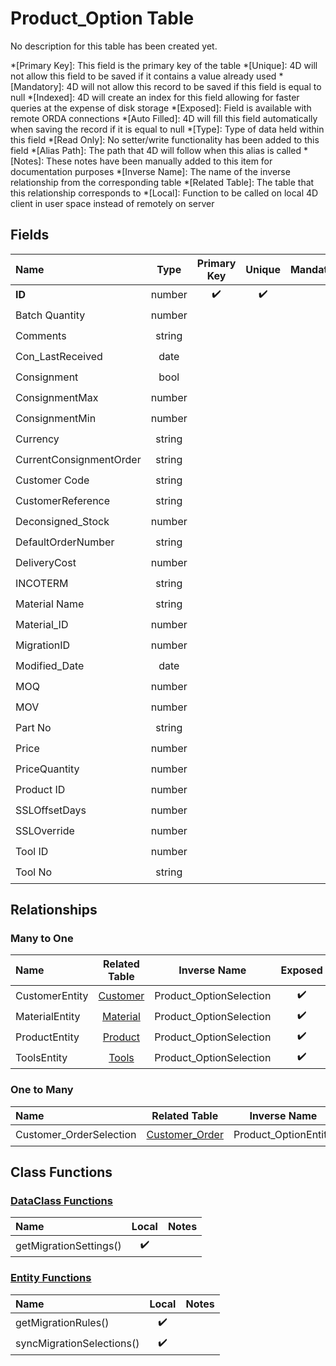 ﻿# Product_Option Table
No description for this table has been created yet.

*[Primary Key]: This field is the primary key of the table
*[Unique]: 4D will not allow this field to be saved if it contains a value already used
*[Mandatory]: 4D will not allow this record to be saved if this field is equal to null
*[Indexed]: 4D will create an index for this field allowing for faster queries at the expense of disk storage
*[Exposed]: Field is available with remote ORDA connections
*[Auto Filled]: 4D will fill this field automatically when saving the record if it is equal to null
*[Type]: Type of data held within this field
*[Read Only]: No setter/write functionality has been added to this field
*[Alias Path]: The path that 4D will follow when this alias is called
*[Notes]: These notes have been manually added to this item for documentation purposes
*[Inverse Name]: The name of the inverse relationship from the corresponding table
*[Related Table]: The table that this relationship corresponds to
*[Local]: Function to be called on local 4D client in user space instead of remotely on server
## Fields

|Name|Type|Primary Key|Unique|Mandatory|Indexed|Exposed|Auto Filled|Notes|
|:---|:---:|:---:|:---:|:---:|:---:|:---:|:---:|:---:|
|**ID**|number|✔️|✔️||✔️|✔️|✔️||
|Batch Quantity|number|||||✔️|||
|Comments|string|||||✔️|||
|Con_LastReceived|date|||||✔️|||
|Consignment|bool|||||✔️|||
|ConsignmentMax|number|||||✔️|||
|ConsignmentMin|number|||||✔️|||
|Currency|string|||||✔️|||
|CurrentConsignmentOrder|string|||||✔️|||
|Customer Code|string||||✔️|✔️|||
|CustomerReference|string|||||✔️|||
|Deconsigned_Stock|number|||||✔️|||
|DefaultOrderNumber|string|||||✔️|||
|DeliveryCost|number|||||✔️|||
|INCOTERM|string|||||✔️|||
|Material Name|string||||✔️|✔️|||
|Material_ID|number||||✔️|✔️|||
|MigrationID|number|||||✔️|||
|Modified_Date|date|||||✔️|||
|MOQ|number|||||✔️|||
|MOV|number|||||✔️|||
|Part No|string||||✔️|✔️|||
|Price|number||||✔️|✔️|||
|PriceQuantity|number|||||✔️|||
|Product ID|number||||✔️|✔️|||
|SSLOffsetDays|number|||||✔️|||
|SSLOverride|number|||||✔️|||
|Tool ID|number|||||✔️|||
|Tool No|string||||✔️|✔️|||

## Relationships
### Many to One

|Name|Related Table|Inverse Name|Exposed|Notes|
|:---|:---:|:---:|:---:|:---:|
|CustomerEntity|[Customer](Customer.md)|Product_OptionSelection|✔️||
|MaterialEntity|[Material](Material.md)|Product_OptionSelection|✔️||
|ProductEntity|[Product](Product.md)|Product_OptionSelection|✔️||
|ToolsEntity|[Tools](Tools.md)|Product_OptionSelection|✔️||

### One to Many

|Name|Related Table|Inverse Name|Exposed|Notes|
|:---|:---:|:---:|:---:|:---:|
|Customer_OrderSelection|[Customer_Order](Customer_Order.md)|Product_OptionEntity|✔️||

## Class Functions

### [DataClass Functions](https://github.com/synthotec/SynthoTec-4D/blob/main/Project/Sources/Classes/Product_Option.4dm)

|Name|Local|Notes|
|:---|:---:|:---:|
|getMigrationSettings()|✔️||

### [Entity Functions](https://github.com/synthotec/SynthoTec-4D/blob/main/Project/Sources/Classes/Product_OptionEntity.4dm)

|Name|Local|Notes|
|:---|:---:|:---:|
|getMigrationRules()|✔️||
|syncMigrationSelections()|✔️||